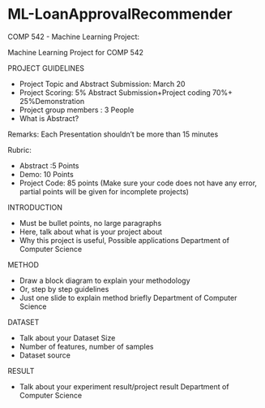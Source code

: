 # ML-LoanApprovalRecommender
COMP 542 - Machine Learning Project:

Machine Learning Project for COMP 542

PROJECT GUIDELINES
- Project Topic and Abstract Submission: March 20
- Project Scoring: 5% Abstract Submission+Project coding 70%+ 25%Demonstration
- Project group members : 3 People
- What is Abstract?

Remarks: Each Presentation shouldn’t be more than 15 minutes

Rubric:
- Abstract :5 Points
- Demo: 10 Points
- Project Code: 85 points (Make sure your code does not have any error, partial points will be given for incomplete projects)

INTRODUCTION
- Must be bullet points, no large paragraphs
- Here, talk about what is your project about
- Why this project is useful, Possible applications Department of Computer Science

METHOD
- Draw a block diagram to explain your methodology
- Or, step by step guidelines
- Just one slide to explain method briefly
Department of Computer Science

DATASET
- Talk about your Dataset Size
- Number of features, number of samples
- Dataset source

RESULT
- Talk about your experiment result/project result Department of Computer Science
